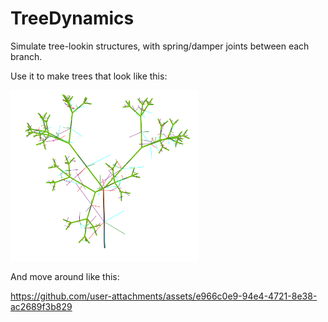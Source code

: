 # TreeDynamics

Simulate tree-lookin structures, with spring/damper joints between each branch.

Use it to make trees that look like this:

<img src="doc/assets/tree_sample.png" alt="3D image of symmetric tree" width="300"/>

And move around like this:

https://github.com/user-attachments/assets/e966c0e9-94e4-4721-8e38-ac2689f3b829
